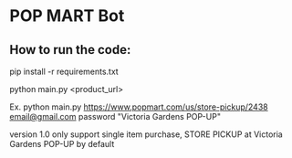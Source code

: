 # POP MART Bot

## How to run the code:
pip install -r requirements.txt

python main.py <product_url> <email> <password> <pickup location>

Ex. python main.py https://www.popmart.com/us/store-pickup/2438 email@gmail.com password "Victoria Gardens POP-UP"

version 1.0 only support single item purchase, STORE PICKUP at Victoria Gardens POP-UP by default